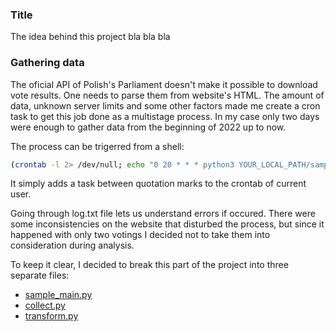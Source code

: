### Title

The idea behind this project bla bla bla

### Gathering data

The oficial API of Polish's Parliament doesn't make it possible to download vote results. One needs to parse them from website's HTML. The amount of data, unknown server limits and some other factors made me create a cron task to get this job done as a multistage process. In my case only two days were enough to gather data from the beginning of 2022 up to now.

The process can be trigerred from a shell:

```sh
(crontab -l 2> /dev/null; echo "0 20 * * * python3 YOUR_LOCAL_PATH/sample_main.py >> YOUR_LOCAL_PATH/log.txt") | crontab -
```

It simply adds a task between quotation marks to the crontab of current user.

Going through log.txt file lets us understand errors if occured. There were some inconsistencies on the website that disturbed the process, but since it happened with only two votings I decided not to take them into consideration during analysis.

To keep it clear, I decided to break this part of the project into three separate files:

- [sample_main.py][1]
- [collect.py][2]
- [transform.py][3]


[1]: https://github.com/milosh-dr/MPs/blob/main/sample_main.py
[2]: https://github.com/milosh-dr/MPs/blob/main/collect.py
[3]: https://github.com/milosh-dr/MPs/blob/main/transform.py